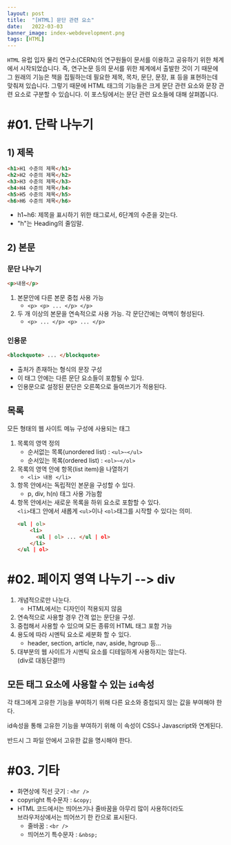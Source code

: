 ```yaml
---
layout: post
title:  "[HTML] 문단 관련 요소"
date:   2022-03-03
banner_image: index-webdevelopment.png
tags: [HTML]
---
```


`HTML` 유럽 입자 물리 연구소(CERN)의 연구원들이 문서를 이용하고 공유하기 위한 체계에서 시작되었습니다. 즉, 연구논문 등의 문서를 위한 체계에서 출발한 것이 기 때문에 그 원래의 기능은 책을 집필하는데 필요한 제목, 목차, 문단, 문장, 표 등을 표현하는데 맞춰져 있습니다. 그렇기 때문에 HTML 태그의 기능들은 크게 문단 관련 요소와 문장 관련 요소로 구분할 수 있습니다. 이 포스팅에서는 문단 관련 요소들에 대해 살펴봅니다.

<!--more-->

# #01. 단락 나누기

## 1) 제목

```html
<h1>H1 수준의 제목</h1>
<h2>H2 수준의 제목</h2>
<h3>H3 수준의 제목</h3>
<h4>H4 수준의 제목</h4>
<h5>H5 수준의 제목</h5>
<h6>H6 수준의 제목</h6>
```

- h1~h6: 제목을 표시하기 위한 태그로서, 6단계의 수준을 갖는다.
- "h"는 Heading의 줄임말.


## 2) 본문

### 문단 나누기

```html
<p>내용</p>
```
1. 본문안에 다른 본문 중첩 사용 가능<br/>
    * `<p> <p> ... </p> </p>`
1. 두 개 이상의 본문을 연속적으로 사용 가능. 각 문단간에는 여백이 형성된다.<br/>
    * `<p> ... </p> <p> ... </p>`

### 인용문

```html
<blockquote> ... </blockquote>
```

- 출처가 존재하는 형식의 문장 구성
- 이 태그 안에는 다른 문단 요소들이 포함될 수 있다.
- 인용문으로 설정된 문단은 오른쪽으로 들여쓰기가 적용된다.

## 목록

모든 형태의 웹 사이트 메뉴 구성에 사용되는 태그

1. 목록의 영역 정의
    * 순서없는 목록(unordered list) : `<ul>~</ul>`
    * 순서있는 목록(ordered list) : `<ol>~</ol>`
1. 목록의 영역 안에 항목(list item)을 나열하기
    * `<li> 내용 </li>`
1. 항목 안에서는 독립적인 본문을 구성할 수 있다.
    * p, div, h(n) 태그 사용 가능함
1. 항목 안에서는 새로운 목록을 하위 요소로 포함할 수 있다.<br/>
`<li>`태그 안에서 새롭게 `<ul>`이나 `<ol>`태그를 시작할 수 있다는 의미.
    ```html
    <ul | ol>
        <li>
          <ul | ol> ... </ul | ol>
        </li>
    </ul | ol>
    ```


# #02. 페이지 영역 나누기 --> div

1. 개념적으로만 나눈다.
    * HTML에서는 디자인이 적용되지 않음
1. 연속적으로 사용할 경우 간격 없는 문단을 구성.
1. 중첩해서 사용할 수 있으며 모든 종류의 HTML 태그 포함 가능
1. 용도에 따라 시멘틱 요소로 세분화 할 수 있다.
    * header, section, article, nav, aside, hgroup 등...
1. 대부분의 웹 사이트가 시멘틱 요소를 디테일하게 사용하지는 않는다.<br/>
(div로 대동단결!!!)

## 모든 태그 요소에 사용할 수 있는 `id`속성

각 태그에게 고유한 기능을 부여하기 위해 다른 요소와 중첩되지 않는 값을 부여해야 한다.

id속성을 통해 고유한 기능을 부여하기 위해 이 속성이 CSS나 Javascript와 연계된다.

반드시 그 파일 안에서 고유한 값을 명시해야 한다.

# #03. 기타
- 화면상에 직선 긋기 : `<hr />`
- copyright 특수문자 : `&copy;`
- HTML 코드에서는 띄어쓰기나 줄바꿈을 아무리 많이 사용하더라도<br/>
브라우저상에서는 띄어쓰기 한 칸으로 표시된다.
    * 줄바꿈 : `<br />`
    * 띄어쓰기 특수문자 : `&nbsp;`